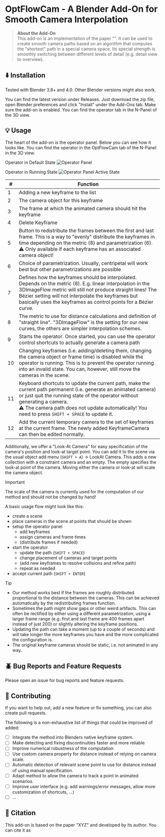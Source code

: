 # OptFlowCam - A Blender Add-On for Smooth Camera Interpolation

> **About the Add-On**  
> This add-on is an implementation of the paper "". It can be used to create smooth camera paths based on an algorithm that computes the "shortest" path in a special camera space. Its special strength is smoothly switching between different levels of detail (e.g. detail view to overview). 

## :arrow_down: Installation

Tested with Blender 3.8+ and 4.0. Other Blender versions might also work.

You can find the latest version under Releases. Just download the zip file, open
Blender preferences and click "Install" under the Add-Ons tab. Make sure the add-on
is enabled. You can find the operator tab in the N-Panel of the 3D view.  

## :bulb: Usage

The heart of the add-on is the operator panel. Below you can see how it looks like.
You can find the operator in the OptFlowCam tab of the N-Panel in the 3D view.

Operator in Default State
![Operator Panel](../assets/screenshots/optFlowCam_operatorPanel.png?raw=true)

Operator in Running State
![Operator Panel Active State](../assets/screenshots/optFlowCam_operatorPanel_active.png?raw=true)

| \# | Function |
|----|----------|
| 1  | Adding a new keyframe to the list |
| 2  | The camera object for this keyframe |
| 3  | The frame at which the animated camera should hit the keyframe |
| 4  | Delete Keyframe |
| 5  | Button to redistribute the frames between the first and last frame. This is a way to "evenly" distribute the keyframes in time depending on the metric (8) and parametrization (6). <br> :warning: Only available if  each keyframe has an associated camera object! |
| 6  | Choice of parametrization. Usually, centripetal will work best but other parametrizations are possible |
| 7  | Defines how the keyframes should be interpolated. Depends on the metric (8). E.g. linear interpolation in the 3DImageFlow metric will still not produce straight lines! The Bézier setting will not interpolate the keyframes but basically uses the keyframes as control points for a Bézier curve. |
| 8  | The metric to use for distance calculations and definition of "straight line". "3DImageFlow" is the setting for our new curves, the others are simpler interpolation schemes.
| 9  | Starts the operator. Once started, you can use the operator control shortcuts to actually generate a camera path |
| 10 | Changing keyframes (i.e. adding/deleting them, changing the camera object or frame time) is disabled while the operator is running. This is to prevent the operator running into an invalid state. You can, however, still move the cameras in the scene. |
| 11 | Keyboard shortcuts to update the current path, make the current path permanent (i.e. generate an animated camera) or just quit the running state of the operator without generating a camera. <br> :warning: The camera path does not update automatically! You need to press `SHIFT + SPACE` to update it. |
| 12 | Add the current temporary camera to the set of keyframes at the current frame. The newly added KeyframeCamera can then be edited normally. |

Additionally, we offer a "Look-At Camera" for easy specification of the camera's position and look-at target point. 
You can add it to the scene via the usual object add menu (`SHIFT + A`) -> LookAt Camera.
This adds a new collection with a constraint camera and an empty. The empty specifies the look-at point of the camera.
Moving either the camera or look-at will scale the camera object.
> [!IMPORTANT]
> The scale of the camera is currently used for the computation of our method and should not be changed by hand!

A basic usage flow might look like this:
- create a scene
- place cameras in the scene at points that should be shown
- setup the operator panel
    - add keyframes
    - assign cameras and frame times
    - (distribute frames if needed)
- start the operator
    - update the path (`SHIFT + SPACE`)
    - change placement of cameras and target points
    - (add new keyframes to resolve collisions and refine path)
    - repeat as needed
- accept current path (`SHIFT + ENTER`)

> [!TIP]
> - Our method works best if the frames are roughly distributed proportional to the distance between the cameras. This can be achieved automatically by the redistributing frames function.
> - Sometimes the path might show gaps or other weird artifacts. This can often be rectified by either using a different parametrization, using a larger frame range (e.g. first and last frame are 400 frames apart instead of just 200) or slightly altering the keyframe positions.
> - Updating the path can take a moment (up to a couple of seconds) and will take longer the more keyframes you have and the more complicated the configuration is.
> - The original keyframe cameras should be static, i.e. not animated in any way.

## :beetle: Bug Reports and Feature Requests

Please open an issue for bug reports and feature requests.

## :hammer: Contributing

If you want to help out, add a new feature or fix something, you can also create pull requests.

The following is a non-exhaustive list of things that could be improved of added:
- [ ] Integrate the method into Blenders native keyframe system.
- [ ] Make detecting and fixing discontinuities faster and more reliable
- [ ] Improve numerical robustness of the computation
- [ ] Use custom camera property for distance instead of relying on camera scale.
- [ ] Automatic detection of relevant scene point to use for distance instead of using manual specification.
- [ ] Adapt method to allow the camera to track a point in animated scenarios.
- [ ] Improve user interface (e.g. add warnings/error messages, allow more customization of shortcuts, ...)
- [ ] ...

## :page_with_curl: Citation

This add-on is based on the paper "XYZ" and developed by its author. You can cite it as
```
```

